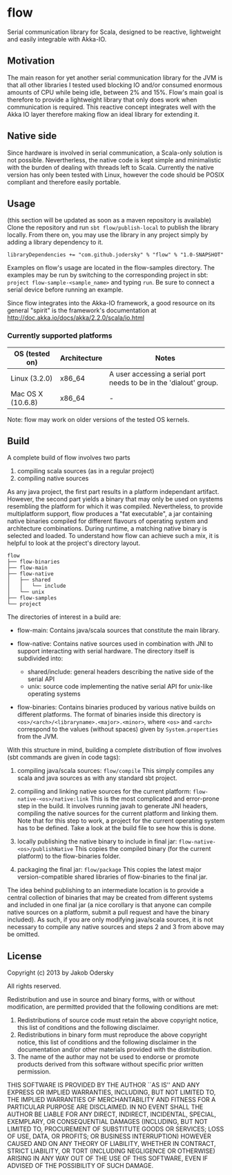 # flow
Serial communication library for Scala, designed to be reactive, lightweight and easily integrable with Akka-IO.

## Motivation
The main reason for yet another serial communication library for the JVM is that all other libraries I tested used blocking IO and/or consumed enormous amounts of CPU while being idle, between 2% and 15%. Flow's main goal is therefore to provide a lightweight library that only does work when communication is required. This reactive concept integrates well with the Akka IO layer therefore making flow an ideal library for extending it.

## Native side
Since hardware is involved in serial communication, a Scala-only solution is not possible. Nevertherless, the native code is kept simple and minimalistic with the burden of dealing with threads left to Scala. Currently the native version has only been tested with Linux, however the code should be POSIX compliant and therefore easily portable.

## Usage
(this section will be updated as soon as a maven repository is available)
Clone the repository and run `sbt flow/publish-local` to publish the library locally. From there on, you may use the library in any project simply by adding a library dependency to it.

    libraryDependencies += "com.github.jodersky" % "flow" % "1.0-SNAPSHOT"

Examples on flow's usage are located in the flow-samples directory. The examples may be run by switching to the corresponding project in sbt: `project flow-sample-<sample_name>` and typing `run`. Be sure to connect a serial device before running an example.

Since flow integrates into the Akka-IO framework, a good resource on its general "spirit" is the framework's documentation at http://doc.akka.io/docs/akka/2.2.0/scala/io.html
        
### Currently supported platforms

| OS (tested on)    | Architecture | Notes                                                              |
|-------------------|--------------|--------------------------------------------------------------------|
| Linux (3.2.0)     | x86_64       | A user accessing a serial port needs to be in the 'dialout' group. |
| Mac OS X (10.6.8) | x86_64       | -                                                                  |

Note: flow may work on older versions of the tested OS kernels.


## Build
A complete build of flow involves two parts

 1. compiling scala sources (as in a regular project)
 2. compiling native sources
 
As any java project, the first part results in a platform independant artifact. However, the second part yields a binary that may only be used on systems resembling the platform for which it was compiled. Nevertheless, to provide multiplatform support, flow produces a "fat executable", a jar containing native binaries compiled for different flavours of operating system and architecture combinations. During runtime, a matching native binary is selected and loaded. To understand how flow can achieve such a mix, it is helpful to look at the project's directory layout.

    flow
    ├── flow-binaries
    ├── flow-main
    ├── flow-native
    │   ├── shared
    │   │   └── include
    │   └── unix
    ├── flow-samples
    └── project

The directories of interest in a build are:

 - flow-main:
 Contains java/scala sources that constitute the main library.
 
 - flow-native:
 Contains native sources used in combination with JNI to support interacting with serial hardware. The directory itself is subdivided into:
   - shared/include:
   general headers describing the native side of the serial API
   - unix:
   source code implementing the native serial API for unix-like operating systems
 
 - flow-binaries:
 Contains binaries produced by various native builds on different platforms. The format of binaries inside this directory is `<os>/<arch>/<libraryname>.<major>.<minor>`, where `<os>` and `<arch>` correspond to the values (without spaces) given by `System.properties` from the JVM.
 

With this structure in mind, building a complete distribution of flow involves (sbt commands are given in code tags):

 1. compiling java/scala sources: `flow/compile`
 This simply compiles any scala and java sources as with any standard sbt project.
 
 2. compiling and linking native sources for the current platform: `flow-native-<os>/native:link`
 This is the most complicated and error-prone step in the build. It involves running javah to generate JNI headers, compiling the native sources for the current platform and linking them.
 Note that for this step to work, a project for the current operating system has to be defined. Take a look at the build file to see how this is done.
 
 3. locally publishing the native binary to include in final jar: `flow-native-<os>/publishNative`
 This copies the compiled binary (for the current platform) to the flow-binaries folder.
 
 4. packaging the final jar: `flow/package`
 This copies the latest major version-compatible shared libraries of flow-binaries to the final jar.
 
The idea behind publishing to an intermediate location is to provide a central collection of binaries that may be created from different systems and included in one final jar (a nice corollary is that anyone can compile native sources on a platform, submit a pull request and have the binary included). As such, if you are only modifying java/scala sources, it is not necessary to compile any native sources and steps 2 and 3 from above may be omitted.

## License
Copyright (c) 2013 by Jakob Odersky

All rights reserved.

Redistribution and use in source and binary forms, with or without
modification, are permitted provided that the following conditions
are met:

 1. Redistributions of source code must retain the above copyright
 notice, this list of conditions and the following disclaimer.
 2. Redistributions in binary form must reproduce the above copyright
 notice, this list of conditions and the following disclaimer in the
 documentation and/or other materials provided with the distribution.
 3. The name of the author may not be used to endorse or promote products
 derived from this software without specific prior written permission.

THIS SOFTWARE IS PROVIDED BY THE AUTHOR ``AS IS'' AND ANY EXPRESS OR
IMPLIED WARRANTIES, INCLUDING, BUT NOT LIMITED TO, THE IMPLIED WARRANTIES
OF MERCHANTABILITY AND FITNESS FOR A PARTICULAR PURPOSE ARE DISCLAIMED.
IN NO EVENT SHALL THE AUTHOR BE LIABLE FOR ANY DIRECT, INDIRECT,
INCIDENTAL, SPECIAL, EXEMPLARY, OR CONSEQUENTIAL DAMAGES (INCLUDING, BUT
NOT LIMITED TO, PROCUREMENT OF SUBSTITUTE GOODS OR SERVICES; LOSS OF USE,
DATA, OR PROFITS; OR BUSINESS INTERRUPTION) HOWEVER CAUSED AND ON ANY
THEORY OF LIABILITY, WHETHER IN CONTRACT, STRICT LIABILITY, OR TORT
(INCLUDING NEGLIGENCE OR OTHERWISE) ARISING IN ANY WAY OUT OF THE USE OF
THIS SOFTWARE, EVEN IF ADVISED OF THE POSSIBILITY OF SUCH DAMAGE.
